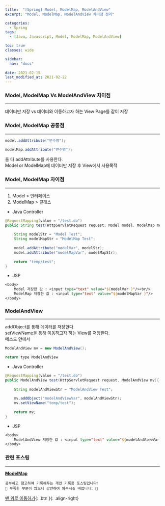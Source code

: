 ```yaml
---
title:  "[Spring] Model, ModelMap, ModelAndView"
excerpt: "Model, ModelMap, ModelAndView 차이점 정리"

categories:
  - Spring
tags:
  - [Java, Javascript, Model, ModelMap, ModelAndView]

toc: true
classes: wide

sidebar:
  nav: "docs"
 
date: 2021-02-15
last_modified_at: 2021-02-22
---
```


### Model, ModelMap Vs ModelAndView 차이점
---
데이터만 저장 vs 데이터와 이동하고자 하는 View Page를 같이 저장

### Model, ModelMap 공통점
---

```java
model.addAttribute("변수명");

modelMap.addAttribute("변수명");
```

둘 다 addAttribute를 사용한다.<br>
Model or ModelMap에 데이터만 저장 후 View에서 사용목적

### Model, ModelMap 차이점
---
1. Model > 인터페이스
2. ModelMap > 클래스
 

- Java Controller

```java
@RequestMapping(value = "/test.do")
public String test(HttpServletRequest request, Model model, ModelMap modelMap){
        
    String modelStr = "Model Test";
    String modelMapStr = "ModelMap Test";
    
    model.addAttribute("modelVar", modelStr);
    model.addAttribute("modelMapVar", modelMapStr);
        
    return "temp/test";
}
```

- JSP

```jsp
<body>
    Model 저장한 값 : <input type="text" value="${modelVar }"/><br/>
    ModelMap 저장한 값 : <input type="text" value="${modelMapVar }"/>
</body>
```

### ModelAndView
---
addObject를 통해 데이터를 저장한다.<br>
setViewName을 통해 이동하고자 하는 View를 저장한다.<br>
메소드 안에서

```java
ModelAndView mv = new ModelAndView(); 

return type ModelAndView
```

- Java Controller

```java
@RequestMapping(value = "/test.do")
public ModelAndView test(HttpServletRequest request, ModelAndView mv){
        
    String modelAndViewStr = "ModelAndView Test";
    
    mv.addObject("modelAndViewVar", modelAndViewStr);
    mv.setViewName("temp/test");
        
    return mv;
}
```

- JSP

```jsp
<body>
    ModelAndView 저장한 값 : <input type="text" value="${modelAndViewVar }"/><br/>
</body>
```

### 관련 포스팅
---
[**ModelMap**](https://eunrin15.github.io/spring/spring-ModelMap)

```
공부하고 참고하여 기록해두는 개인 기록용 포스팅입니다!
🤔 부족한 부분이 많으니 감안하여 봐주시길 바랍니다. 🤔
```

[맨 위로 이동하기](#){: .btn }{: .align-right}